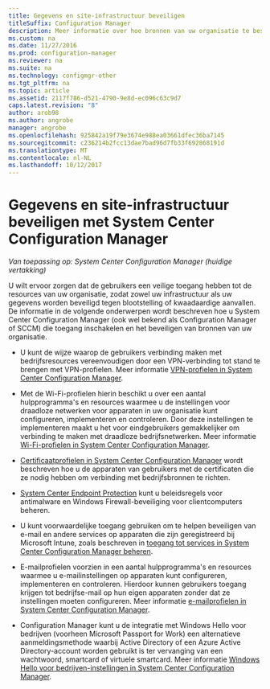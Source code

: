 ```yaml
---
title: Gegevens en site-infrastructuur beveiligen
titleSuffix: Configuration Manager
description: Meer informatie over hoe bronnen van uw organisatie te beschermen tegen blootstelling of kwaadaardige aanvallen met System Center Configuration Manager.
ms.custom: na
ms.date: 11/27/2016
ms.prod: configuration-manager
ms.reviewer: na
ms.suite: na
ms.technology: configmgr-other
ms.tgt_pltfrm: na
ms.topic: article
ms.assetid: 2117f786-d521-4790-9e8d-ec096c63c9d7
caps.latest.revision: "8"
author: arob98
ms.author: angrobe
manager: angrobe
ms.openlocfilehash: 925842a19f79e3674e988ea03661dfec36ba7145
ms.sourcegitcommit: c236214b2fcc13dae7bad96d7fb33f692868191d
ms.translationtype: MT
ms.contentlocale: nl-NL
ms.lasthandoff: 10/12/2017
---
```

# <a name="protect-data-and-site-infrastructure-with-system-center-configuration-manager"></a>Gegevens en site-infrastructuur beveiligen met System Center Configuration Manager

*Van toepassing op: System Center Configuration Manager (huidige vertakking)*


U wilt ervoor zorgen dat de gebruikers een veilige toegang hebben tot de resources van uw organisatie, zodat zowel uw infrastructuur als uw gegevens worden beveiligd tegen blootstelling of kwaadaardige aanvallen. De informatie in de volgende onderwerpen wordt beschreven hoe u System Center Configuration Manager (ook wel bekend als Configuration Manager of SCCM) die toegang inschakelen en het beveiligen van bronnen van uw organisatie.  

-   U kunt de wijze waarop de gebruikers verbinding maken met bedrijfsresources vereenvoudigen door een VPN-verbinding tot stand te brengen met VPN-profielen. Meer informatie [VPN-profielen in System Center Configuration Manager](../deploy-use/vpn-profiles.md).  

-   Met de Wi-Fi-profielen hierin beschikt u over een aantal hulpprogramma's en resources waarmee u de instellingen voor draadloze netwerken voor apparaten in uw organisatie kunt configureren, implementeren en controleren. Door deze instellingen te implementeren maakt u het voor eindgebruikers gemakkelijker om verbinding te maken met draadloze bedrijfsnetwerken. Meer informatie [Wi-Fi-profielen in System Center Configuration Manager](/sccm/protect/deploy-use/create-wifi-profiles).  

-   [Certificaatprofielen in System Center Configuration Manager](../deploy-use/introduction-to-certificate-profiles.md) wordt beschreven hoe u de apparaten van gebruikers met de certificaten die ze nodig hebben om verbinding met bedrijfsbronnen te richten.  

-   [System Center Endpoint Protection](../deploy-use/endpoint-protection.md) kunt u beleidsregels voor antimalware en Windows Firewall-beveiliging voor clientcomputers beheren.  

-   U kunt voorwaardelijke toegang gebruiken om te helpen beveiligen van e-mail en andere services op apparaten die zijn geregistreerd bij Microsoft Intune, zoals beschreven in [toegang tot services in System Center Configuration Manager beheren](../deploy-use/manage-access-to-services.md).  

-   E-mailprofielen voorzien in een aantal hulpprogramma's en resources waarmee u e-mailinstellingen op apparaten kunt configureren, implementeren en controleren. Hierdoor kunnen gebruikers toegang krijgen tot bedrijfse-mail op hun eigen apparaten zonder dat ze instellingen moeten configureren. Meer informatie [e-mailprofielen in System Center Configuration Manager](../deploy-use/introduction-to-email-profiles.md).  

-   Configuration Manager kunt u de integratie met Windows Hello voor bedrijven (voorheen Microsoft Passport for Work) een alternatieve aanmeldingsmethode waarbij Active Directory of een Azure Active Directory-account worden gebruikt is ter vervanging van een wachtwoord, smartcard of virtuele smartcard. Meer informatie [Windows Hello voor bedrijven-instellingen in System Center Configuration Manager](../deploy-use/windows-hello-for-business-settings.md).  
